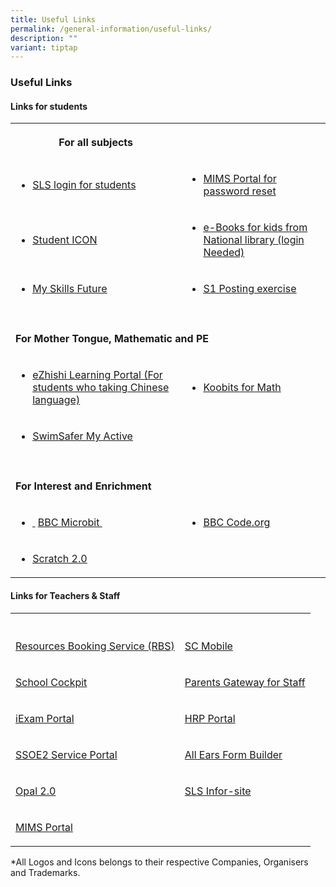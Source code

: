```yaml
---
title: Useful Links
permalink: /general-information/useful-links/
description: ""
variant: tiptap
---
```

<h3>Useful Links</h3>
<h4>Links for students</h4>
<table style="minWidth: 50px">
<colgroup>
<col>
<col>
</colgroup>
<tbody>
<tr>
<th rowspan="1" colspan="1">
<p>For all subjects</p>
</th>
<th rowspan="1" colspan="1">
<p></p>
</th>
</tr>
<tr>
<td rowspan="1" colspan="1">
<ul data-tight="true" class="tight">
<li>
<p><a href="https://vle.learning.moe.edu.sg/login" rel="noopener nofollow" target="_blank">SLS login for students</a>
</p>
</li>
</ul>
</td>
<td rowspan="1" colspan="1">
<ul data-tight="true" class="tight">
<li>
<p><a href="https://idp.mims.moe.gov.sg/nidp/app/login" rel="noopener nofollow" target="_blank">MIMS Portal for password reset</a>
</p>
</li>
</ul>
</td>
</tr>
<tr>
<td rowspan="1" colspan="1">
<ul data-tight="true" class="tight">
<li>
<p><a href="https://workspace.google.com/" rel="noopener nofollow" target="_blank">Student ICON</a>
</p>
</li>
</ul>
</td>
<td rowspan="1" colspan="1">
<ul data-tight="true" class="tight">
<li>
<p><a href="https://nlb.overdrive.com/library/kids" rel="noopener nofollow" target="_blank">e-Books for kids from National library (login Needed)</a>
</p>
</li>
</ul>
</td>
</tr>
<tr>
<td rowspan="1" colspan="1">
<ul>
<li>
<p><a href="https://www.myskillsfuture.gov.sg/content/student/en/primary.html" class="XqQF9c" rel="noopener noreferrer nofollow" target="_blank"><u>My Skills Future</u></a>
</p>
</li>
</ul>
</td>
<td rowspan="1" colspan="1">
<ul>
<li>
<p><a href="https://www.s1-is.moe.gov.sg/s1candidate/process/MOE_S1/S1Pin_Login" class="XqQF9c" rel="noopener noreferrer nofollow" target="_blank"><u>S1 Posting exercise</u></a>
</p>
</li>
</ul>
</td>
</tr>
<tr>
<td rowspan="1" colspan="1">
<p></p>
</td>
<td rowspan="1" colspan="1">
<p></p>
</td>
</tr>
<tr>
<td rowspan="1" colspan="2">
<p><strong>For Mother Tongue, Mathematic and PE</strong>
</p>
</td>
</tr>
<tr>
<td rowspan="1" colspan="1">
<ul data-tight="true" class="tight">
<li>
<p><a href="https://www.ezhishi.com/" rel="noopener nofollow" target="_blank">eZhishi Learning Portal (For students who taking Chinese language)</a>
</p>
</li>
</ul>
</td>
<td rowspan="1" colspan="1">
<ul data-tight="true" class="tight">
<li>
<p><a href="https://www.koobits.com/" rel="noopener nofollow" target="_blank">Koobits for Math</a>
</p>
</li>
</ul>
</td>
</tr>
<tr>
<td rowspan="1" colspan="1">
<ul>
<li>
<p><a href="https://members.myactivesg.com/swimsafer/" class="XqQF9c" rel="noopener noreferrer nofollow" target="_blank"><u>SwimSafer My Active </u></a>
</p>
</li>
</ul>
</td>
<td rowspan="1" colspan="1">
<p></p>
</td>
</tr>
<tr>
<td rowspan="1" colspan="1">
<p></p>
</td>
<td rowspan="1" colspan="1">
<p></p>
</td>
</tr>
<tr>
<td rowspan="1" colspan="2">
<p><strong>For Interest and Enrichment</strong>
</p>
</td>
</tr>
<tr>
<td rowspan="1" colspan="1">
<ul>
<li>
<p><a href="http://schoolibrary.moe.edu.sg/westgrovepri/cgi-bin/spydus.exe/MSGTRN/WPAC/HOME" class="XqQF9c" rel="noopener noreferrer nofollow" target="_blank"><u>&nbsp;</u></a>
<a href="https://makecode.microbit.org/" class="XqQF9c" rel="noopener noreferrer nofollow" target="_blank"><u>BBC Microbit&nbsp;</u>
</a>
</p>
</li>
</ul>
</td>
<td rowspan="1" colspan="1">
<ul>
<li>
<p><a href="https://studio.code.org/courses" class="XqQF9c" rel="noopener noreferrer nofollow" target="_blank"><u>BBC </u></a>
<a href="https://studio.code.org/courses" rel="noopener noreferrer nofollow" target="_blank"><u>Code.org</u>
</a>
</p>
</li>
</ul>
</td>
</tr>
<tr>
<td rowspan="1" colspan="1">
<ul>
<li>
<p><a href="https://scratch.mit.edu/" class="XqQF9c" rel="noopener noreferrer nofollow" target="_blank"><u>Scratch 2.0</u></a>
</p>
</li>
</ul>
</td>
<td rowspan="1" colspan="1">
<p></p>
</td>
</tr>
</tbody>
</table>
<h4>Links for Teachers &amp; Staff</h4>
<table style="minWidth: 50px">
<colgroup>
<col>
<col>
</colgroup>
<tbody>
<tr>
<th rowspan="1" colspan="1">
<p></p>
</th>
<th rowspan="1" colspan="1">
<p></p>
</th>
</tr>
<tr>
<td rowspan="1" colspan="1">
<p><a href="https://rbs.avero-tech.com/login.html" rel="noopener nofollow" target="_blank">Resources Booking Service (RBS)</a>
</p>
</td>
<td rowspan="1" colspan="1">
<p><a href="https://scmobile.moe.edu.sg/home" rel="noopener nofollow" target="_blank">SC Mobile</a>
</p>
</td>
</tr>
<tr>
<td rowspan="1" colspan="1">
<p><a href="https://schoolcockpit.moe.gov.sg/" rel="noopener nofollow" target="_blank">School Cockpit</a>
</p>
</td>
<td rowspan="1" colspan="1">
<p><a href="https://pg.moe.edu.sg/" rel="noopener nofollow" target="_blank">Parents Gateway for Staff</a>
</p>
</td>
</tr>
<tr>
<td rowspan="1" colspan="1">
<p><a href="https://iexams.seab.gov.sg/login" rel="noopener nofollow" target="_blank">iExam Portal</a>
</p>
</td>
<td rowspan="1" colspan="1">
<p><a href="https://www.hrp.gov.sg" rel="noopener nofollow" target="_blank">HRP Portal</a>
</p>
</td>
</tr>
<tr>
<td rowspan="1" colspan="1">
<p><a href="https://ssoe2.moe.edu.sg/" rel="noopener nofollow" target="_blank">SSOE2 Service Portal</a>
</p>
</td>
<td rowspan="1" colspan="1">
<p><a href="https://allears.estl.edu.sg/" rel="noopener nofollow" target="_blank">All Ears Form Builder</a>
</p>
</td>
</tr>
<tr>
<td rowspan="1" colspan="1">
<p><a href="https://idm.opal2.moe.edu.sg/" rel="noopener nofollow" target="_blank">Opal 2.0</a>
</p>
</td>
<td rowspan="1" colspan="1">
<p><a href="https://vle.learning.moe.edu.sg/login" rel="noopener nofollow" target="_blank">SLS Infor-site</a>
</p>
</td>
</tr>
<tr>
<td rowspan="1" colspan="1">
<p><a href="https://idp.mims.moe.gov.sg/nidp/app/login" rel="noopener nofollow" target="_blank">MIMS Portal</a>
</p>
</td>
<td rowspan="1" colspan="1">
<p></p>
</td>
</tr>
</tbody>
</table>
<p>*All Logos and Icons belongs to their respective Companies, Organisers
and Trademarks.</p>